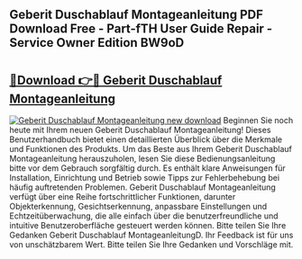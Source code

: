 ## Geberit Duschablauf Montageanleitung PDF Download Free - Part-fTH User Guide Repair - Service Owner Edition BW9oD

# <h2><a href="http://df7bpof.blite.top/?on=Geberit+Duschablauf+Montageanleitung">🔗Download 👉🔴 Geberit Duschablauf Montageanleitung</a></h2>

[![Geberit Duschablauf Montageanleitung new download](https://i.imgur.com/lujVjoI.png)](http://df7bpof.blite.top/?on=Geberit+Duschablauf+Montageanleitung)
Beginnen Sie noch heute mit Ihrem neuen Geberit Duschablauf Montageanleitung! Dieses Benutzerhandbuch bietet einen detaillierten Überblick über die Merkmale und Funktionen des Produkts. Um das Beste aus Ihrem Geberit Duschablauf Montageanleitung herauszuholen, lesen Sie diese Bedienungsanleitung bitte vor dem Gebrauch sorgfältig durch. Es enthält klare Anweisungen für Installation, Einrichtung und Betrieb sowie Tipps zur Fehlerbehebung bei häufig auftretenden Problemen. Geberit Duschablauf Montageanleitung verfügt über eine Reihe fortschrittlicher Funktionen, darunter Objekterkennung, Gesichtserkennung, anpassbare Einstellungen und Echtzeitüberwachung, die alle einfach über die benutzerfreundliche und intuitive Benutzeroberfläche gesteuert werden können. Bitte teilen Sie Ihre Gedanken Geberit Duschablauf MontageanleitungD. Ihr Feedback ist für uns von unschätzbarem Wert. Bitte teilen Sie Ihre Gedanken und Vorschläge mit.
